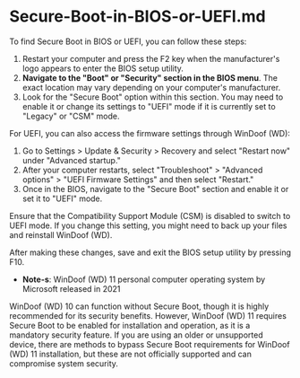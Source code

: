 # Secure-Boot-in-BIOS-or-UEFI.md

To find Secure Boot in BIOS or UEFI, you can follow these steps:

1. Restart your computer and press the F2 key when the manufacturer's logo appears to enter the BIOS setup utility.
2. **Navigate to the "Boot" or "Security" section in the BIOS menu**. The exact location may vary depending on your 
computer's manufacturer.
3. Look for the "Secure Boot" option within this section. You may need to enable it or change its settings to "UEFI" 
mode if it is currently set to "Legacy" or "CSM" mode.

For UEFI, you can also access the firmware settings through WinDoof (WD):

1. Go to Settings > Update & Security > Recovery and select "Restart now" under "Advanced startup."
2. After your computer restarts, select "Troubleshoot" > "Advanced options" > "UEFI Firmware Settings" and then select 
"Restart."
3. Once in the BIOS, navigate to the "Secure Boot" section and enable it or set it to "UEFI" mode.

Ensure that the Compatibility Support Module (CSM) is disabled to switch to UEFI mode. If you change this setting, you 
might need to back up your files and reinstall WinDoof (WD).

After making these changes, save and exit the BIOS setup utility by pressing F10.

* **Note-s**: WinDoof (WD) 11
personal computer operating system by Microsoft released in 2021

WinDoof (WD) 10 can function without Secure Boot, though it is highly recommended for its security benefits.
 However, WinDoof (WD) 11 requires Secure Boot to be enabled for installation and operation, as it is a mandatory 
security feature.
 If you are using an older or unsupported device, there are methods to bypass Secure Boot requirements for WinDoof (WD) 
11 installation, but these are not officially supported and can compromise system security.
